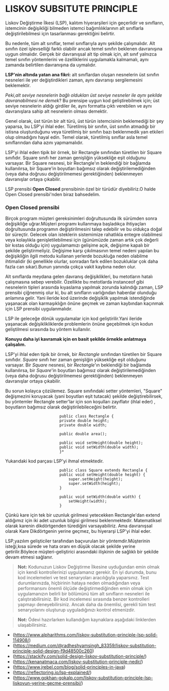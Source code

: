 # LISKOV SUBSITUTE PRINCIPLE

Liskov Değiştirme İlkesi (LSP), kalıtım hiyerarşileri için geçerlidir ve sınıfların, istemcinin değişikliği bilmeden istemci bağımlılıklarının alt sınıflarla değiştirilebilmesi için tasarlanması gerektiğini belirtir.

Bu nedenle, tüm alt sınıflar, temel sınıflarıyla aynı şekilde çalışmalıdır. Alt sınıfın özel işlevselliği farklı olabilir ancak temel sınıfın beklenen davranışına uygun olmalıdır. Gerçek bir davranışsal alt tip olmak için, alt sınıf yalnızca temel sınıfın yöntemlerini ve özelliklerini uygulamakla kalmamalı, aynı zamanda belirtilen davranışına da uymalıdır.

**LSP'nin altında yatan ana fikri:** alt sınıflardan oluşan nesnelerin üst sınıfın nesneleri ile yer değiştirdikleri zaman, aynı davranışı sergilemesini beklemektir.

*Peki,alt seviye nesnelerin bağlı oldukları üst seviye nesneler ile aynı şekilde davranabilmesi ne demek*?
Bu prensipe uygun kod geliştirebilmek için; üst seviye nesnelerin aldığı girdiler ile, aynı formatta çıktı verebilen ve aynı davranışlara sahip alt nesnelerin olması demektir.

Genel olarak, üst türün bir alt türü, üst türün istemcisinin beklemediği bir şey yaparsa, bu LSP'yi ihlal eder. Türetilmiş bir sınıfın, üst sınıfın atmadığı bir istisna oluşturduğunu veya türetilmiş bir sınıfın bazı beklenmedik yan etkileri olup olmadığını hayal edin. Temel olarak, türetilmiş sınıflar asla temel sınıflarından daha azını yapmamalıdır.

LSP'yi ihlal eden tipik bir örnek, bir Rectangle sınıfından türetilen bir Square sınıfıdır. Square sınıfı her zaman genişliğin yüksekliğe eşit olduğunu varsayar. Bir Square nesnesi, bir Rectangle'ın beklendiği bir bağlamda kullanılırsa, bir Square'in boyutları bağımsız olarak değiştirilemediğinden (veya daha doğrusu değiştirilmemesi gerektiğinden) beklenmeyen davranışlar ortaya çıkabilir.


LSP prensibi **Open Closed** prensibinin özel bir türüdür diyebiliriz.O halde Open Closed prensibi'nden biraz bahsedelim.

### Open Closed prensibi 
Birçok program müşteri gereksinimleri doğrultusunda ilk sürümden sonra değişikliğe uğrar.Müşteri programı kullanmaya başladıkça ihtiyaçları doğrultusunda programın değiştirilmesini talep edebilir ve bu oldukça doğal bir süreçtir.
Gelecek olan isteklerin sistemimize rahatlıkla entegre olabilmesi veya kolaylıkla genişletilebilmesi için (günümüzde zaman artık çok değerli bir kıstas olduğu için) uygulamamızı gelişime açık, değişime kapalı bir şekilde geliştirmeliyiz. Değişime karşı çıkılmasının temel nedeni yapılan bu değişikliğin ilgili metodu kullanan yerlerde bozukluğa neden olabilme ihtimalidir (ki genellikle olurlar, sonradan fark edilen bozukluklar çok daha fazla can sıkar).Bunun yanında çokça vakit kaybına neden olur.

Alt sınıflarda meydana gelen davranış değişiklikleri, bu metotların hatalı çalışmasına sebep verebilir. Özellikte bu metotlarda instanceof gibi nesnelerin tipleri arasında kıyaslama yapılmak zorunda kalındığı zaman, LSP prensibi çiğnenmiş olur ki, bu alt sınıfların varlığından haberdar olunduğu anlamına gelir. Yani ileride kod üzerinde değişiklik yapılmak istendiğinde yaşanacak olan karmaşıklığın önüne geçmek ve zaman kaybından kaçınmak için LSP prensibi uygulanmalıdır.


LSP ile geleceğe dönük uygulamalar için kod geliştirilir.Yani ileride yaşanacak değişiklikliklerde problemlerin önüne geçebilmek için kodun geliştilmesi sırasında bu yöntem kullanılır.

**Konuyu daha iyi kavramak için en basit şekilde örnekle anlatmaya çalışalım.**

LSP'yi ihlal eden tipik bir örnek, bir *Rectangle* sınıfından türetilen bir Square sınıfıdır. *Square* sınıfı her zaman genişliğin yüksekliğe eşit olduğunu varsayar. Bir *Square* nesnesi, bir *Rectangle*'ın beklendiği bir bağlamda kullanılırsa, bir *Square*'in boyutları bağımsız olarak değiştirilemediğinden (veya daha doğrusu değiştirilmemesi gerektiğinden) beklenmeyen davranışlar ortaya çıkabilir.

Bu sorun kolayca çözülemez. Square sınıfındaki setter yöntemleri, "Square" değişmezini koruyacak (yani boyutları eşit tutacak) şekilde değiştirebilirsek, bu yöntemler Rectangle setter'lar için son koşulları zayıflatır (ihlal eder) , boyutların bağımsız olarak değiştirilebileceğini belirtir.

                            public class Rectangle {
                            private double height;
                            private double width;

                            public double area();

                            public void setHeight(double height);
                            public void setWidth(double width);
                            }*

Yukarıdaki kod parçası LSP'yi ihmal etmektedir.

                            public class Square extends Rectangle {  
                            public void setHeight(double height) {
                                super.setHeight(height);
                                super.setWidth(height);
                            }

                            public void setWidth(double width) {
                                setHeight(width);
                            }

Çünkü kare için  tek bir uzunluk girilmesi yetecekken Rectangle'dan extend aldığımız için iki adet uzunluk bilgisi girilmesi beklenmektedir.
Matematiksel olarak karenin dikdörtgenden türediğini varsayabiliriz. Ama davranışsal olarak Kare Dikdörtgenin yerine geçmez, bu hiyerarşi LSP'yi ihlal eder.


LSP,yazılım gelişticiler tarafından baçvurulan bir yöntemdir.Müşterinin isteği,kısa sürede ve hata oranı en düşük olacak şekilde yerine getirilir.Böylece müşteri-geliştirici arasındaki ilişkinin de sağlıklı bir şekilde devam etmesi sağlanır.


>**Not:** Kodunuzun Liskov Değiştirme İlkesine uyduğundan emin olmak için kendi kontrollerinizi uygulamanız gerekir. En iyi durumda, bunu kod incelemeleri ve test senaryoları aracılığıyla yaparsınız. Test durumlarınızda, hiçbirinin hataya neden olmadığından veya performansını önemli ölçüde değiştirmediğinden emin olmak için uygulamanızın belirli bir bölümünü tüm alt sınıfların nesneleri ile çalıştırabilirsiniz. Bir kod incelemesi sırasında benzer kontrolleri yapmayı deneyebilirsiniz. Ancak daha da önemlisi, gerekli tüm test senaryolarını oluşturup uyguladığınızı kontrol etmenizdir.

>**Not:** Ödevi hazırlarken kullandığım kaynaklara aşağıdaki linklerden ulaşabilirsiniz.
+ (https://www.alpharithms.com/liskov-substitution-principle-lsp-solid-114908/)
+ (https://medium.com/@radheshyamsingh_83359/liskov-substitution-principle-solid-design-f9d48500c260)
+ (https://stackify.com/solid-design-liskov-substitution-principle/)
+ (https://kenanatmaca.com/liskov-substitution-principle-nedir/)
+ (https://www.jrebel.com/blog/solid-principles-in-java)
+ (https://reflectoring.io/lsp-explained/)
+ (https://www.gokhan-gokalp.com/liskov-substitution-principle-lsp-liskovun-yerine-gecme-prensibi/)
